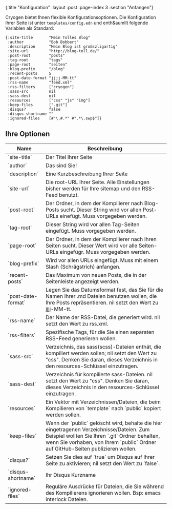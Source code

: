 {:title "Konfiguration"
 :layout :post
 :page-index 3
 :section "Anfangen"}
 
Cryogen bietet Ihnen flexible Konfigurationsoptionen. Die Konfiguration Ihrer Seite ist unter `templates/config.edn` und enth&aumllt folgende Variablen als Standard:
 
```
{:site-title       "Mein Tolles Blog"
 :author           "Bob Bobbert"
 :description      "Mein Blog ist gro&szligartig"
 :site-url         "http://blog-toll.de/"
 :post-root        "posts"
 :tag-root         "tags"
 :page-root        "seiten"
 :blog-prefix      "/blog"
 :recent-posts     5
 :post-date-format "jjjj-MM-tt"
 :rss-name         "feed.xml"
 :rss-filters      ["cryogen"]
 :sass-src         nil
 :sass-dest        nil
 :resources        ["css" "js" "img"]
 :keep-files       [".git"] 
 :disqus?          false
 :disqus-shortname ""
 :ignored-files    [#"\.#.*" #".*\.swp$"]}
```

## Ihre Optionen

<table class="table table-bordered">
<thead>
<tr>
<th>Name</th>
<th>Beschreibung</th>
</tr>
</thead>
<tbody>
<tr>
<td>`site-title`</td>
<td>Der Titel Ihrer Seite</td>
</tr>
<tr>
<td>`author`</td>
<td>Das sind Sie!</td>
</tr>
<tr>
<td>`description`</td>
<td>Eine Kurzbeschreibung Ihrer Seite</td>
</tr>
<tr>
<td>`site-url`</td>
<td>Die root-URL Ihrer Seite. Alle Einstellungen bisher werden f&uumlr Ihre sitemap und den RSS-Feed benutzt.</td>
</tr>
<tr>
<td>`post-root`</td>
<td>Der Ordner, in dem der Kompilierer nach Blog-Posts sucht. Dieser String wird vor allen Post-URLs einef&uumlgt. Muss vorgegeben werden.
</td>
</tr>
<tr>
<td>`tag-root`</td>
<td>Dieser String wird vor allen Tag-Seiten eingef&uumlgt. Muss vorgegeben werden.</td>
</tr>
<tr>
<td>`page-root`</td>
<td>Der Ordner, in dem der Kompilierer nach Ihren Seiten sucht. Dieser Wert wird vor alle Seiten-URLs eingef&uumlgr. Muss vorgegeben werden.
</td>
</tr>
<tr>
<td>`blog-prefix`</td>
<td>Wird vor allen URLs eingef&uumlgt. Muss mit einem Slash (Schr&aumlgstrich) anfangen.</td>
</tr>
<tr>
<td>`recent-posts`</td>
<td>Das Maximum von neuen Posts, die in der Seitenleiste angezeigt werden.</td>
</tr>
<tr>
<td>`post-date-format`</td>
<td>Legen Sie das Datumsformat fest, das Sie f&uumlr die Namen Ihrer .md Dateien benutzen wollen, die Ihre Posts repr&aumlsentieren. nil setzt den Wert zu jjjj-MM-tt.</td>
</tr>
<tr>
<td>`rss-name`</td>
<td>Der Name der RSS-Datei, die generiert wird. nil setzt den Wert zu rss.xml.</td>
</tr>
<tr>
<td>`rss-filters`</td>
<td>Spezifische Tags, f&uumlr die Sie einen separaten RSS-Feed generieren wollen.</td>
</tr>
<tr>
<td>`sass-src`</td>
<td>Verzeichnis, das sass(scss)-Dateien enth&aumlt, die kompiliert werden sollen; nil setzt den Wert zu "css". Denken Sie daran, dieses Verzeichnis in den resources-Schl&uumlssel einzutragen.</td>
</tr>
<tr>
<td>`sass-dest`</td>
<td>Verzeichnis f&uumlr kompilierte sass-Dateien. nil setzt den Wert zu "css". Denken Sie daran, dieses Verzeichnis in den resources-Schl&uumlssel einzutragen.</td>
</tr>
<tr>
<td>`resources`</td>
<td>Ein Vektor mit Verzeichnissen/Dateien, die beim Kompilieren von `template` nach `public` kopiert werden sollen.</td>
</tr>
<tr>
<td>`keep-files`</td>
<td>Wenn der `public` gel&oumlscht wird, behalte die hier eingetragenen Verzeichnisse/Dateien. Zum Beispiel wollten Sie Ihren `.git` Ordner behalten, wenn Sie vorhaben, von Ihrem `public` Ordner auf GitHub-Seiten publizieren wollen.</td>
</tr>
<tr>
<td>`disqus?`</td>
<td>Setzen Sie dies auf `true` um Disqus auf Ihrer Seite zu aktivieren; nil setzt den Wert zu `false`.</td>
</tr>
<tr>
<td>`disqus-shortname`</td>
<td>Ihr Disqus Kurzname</td>
</tr>
<tr>
<td>`ignored-files`</td>
<td>Regul&aumlre Ausdr&uumlcke f&uumlr Dateien, die Sie w&aumlhrend des Kompilierens ignorieren wollen. Bsp: emacs interlock Dateien.</td>
</tr>
<tr>
</tr>
</tbody>
</table>
